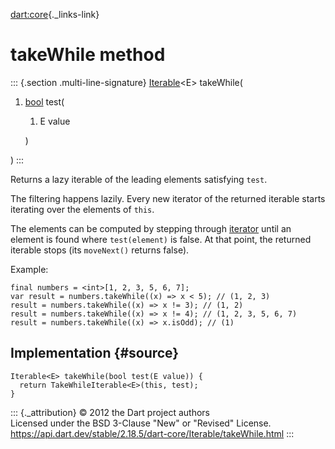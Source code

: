 [dart:core](../../dart-core/dart-core-library){._links-link}

takeWhile method
================

::: {.section .multi-line-signature}
[Iterable](../iterable-class)\<E\> takeWhile(

1.  [bool](../bool-class) test(
    1.  E value

    )

)
:::

Returns a lazy iterable of the leading elements satisfying `test`.

The filtering happens lazily. Every new iterator of the returned
iterable starts iterating over the elements of `this`.

The elements can be computed by stepping through [iterator](iterator)
until an element is found where `test(element)` is false. At that point,
the returned iterable stops (its `moveNext()` returns false).

Example:

``` {.language-dart data-language="dart"}
final numbers = <int>[1, 2, 3, 5, 6, 7];
var result = numbers.takeWhile((x) => x < 5); // (1, 2, 3)
result = numbers.takeWhile((x) => x != 3); // (1, 2)
result = numbers.takeWhile((x) => x != 4); // (1, 2, 3, 5, 6, 7)
result = numbers.takeWhile((x) => x.isOdd); // (1)
```

Implementation {#source}
--------------

``` {.language-dart data-language="dart"}
Iterable<E> takeWhile(bool test(E value)) {
  return TakeWhileIterable<E>(this, test);
}
```

::: {._attribution}
© 2012 the Dart project authors\
Licensed under the BSD 3-Clause \"New\" or \"Revised\" License.\
<https://api.dart.dev/stable/2.18.5/dart-core/Iterable/takeWhile.html>
:::
